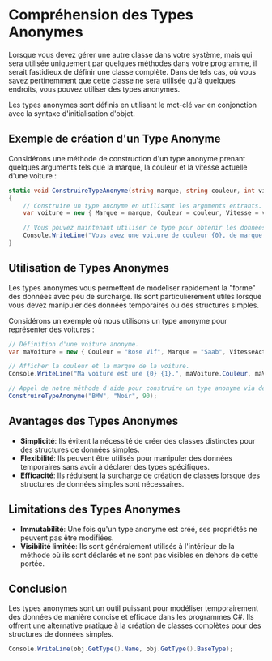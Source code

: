 # Compréhension des Types Anonymes

Lorsque vous devez gérer une autre classe dans votre système, mais qui sera utilisée uniquement par quelques méthodes dans votre programme, il serait fastidieux de définir une classe complète. Dans de tels cas, où vous savez pertinemment que cette classe ne sera utilisée qu'à quelques endroits, vous pouvez utiliser des types anonymes.

Les types anonymes sont définis en utilisant le mot-clé `var` en conjonction avec la syntaxe d'initialisation d'objet.

## Exemple de création d'un Type Anonyme

Considérons une méthode de construction d'un type anonyme prenant quelques arguments tels que la marque, la couleur et la vitesse actuelle d'une voiture :

```csharp
static void ConstruireTypeAnonyme(string marque, string couleur, int vitesseActuelle)
{
    // Construire un type anonyme en utilisant les arguments entrants.
    var voiture = new { Marque = marque, Couleur = couleur, Vitesse = vitesseActuelle };

    // Vous pouvez maintenant utiliser ce type pour obtenir les données de propriété.
    Console.WriteLine("Vous avez une voiture de couleur {0}, de marque {1}, allant à {2} km/h.", voiture.Couleur, voiture.Marque, voiture.Vitesse);
}
```

## Utilisation de Types Anonymes

Les types anonymes vous permettent de modéliser rapidement la "forme" des données avec peu de surcharge. Ils sont particulièrement utiles lorsque vous devez manipuler des données temporaires ou des structures simples.

Considérons un exemple où nous utilisons un type anonyme pour représenter des voitures :

```csharp
// Définition d'une voiture anonyme.
var maVoiture = new { Couleur = "Rose Vif", Marque = "Saab", VitesseActuelle = 55 };

// Afficher la couleur et la marque de la voiture.
Console.WriteLine("Ma voiture est une {0} {1}.", maVoiture.Couleur, maVoiture.Marque);

// Appel de notre méthode d'aide pour construire un type anonyme via des arguments.
ConstruireTypeAnonyme("BMW", "Noir", 90);
```

## Avantages des Types Anonymes

- **Simplicité**: Ils évitent la nécessité de créer des classes distinctes pour des structures de données simples.
- **Flexibilité**: Ils peuvent être utilisés pour manipuler des données temporaires sans avoir à déclarer des types spécifiques.
- **Efficacité**: Ils réduisent la surcharge de création de classes lorsque des structures de données simples sont nécessaires.

## Limitations des Types Anonymes

- **Immutabilité**: Une fois qu'un type anonyme est créé, ses propriétés ne peuvent pas être modifiées.
- **Visibilité limitée**: Ils sont généralement utilisés à l'intérieur de la méthode où ils sont déclarés et ne sont pas visibles en dehors de cette portée.

## Conclusion

Les types anonymes sont un outil puissant pour modéliser temporairement des données de manière concise et efficace dans les programmes C#. Ils offrent une alternative pratique à la création de classes complètes pour des structures de données simples.

```csharp
Console.WriteLine(obj.GetType().Name, obj.GetType().BaseType);
```